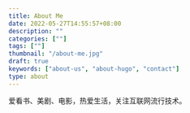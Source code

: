 ```yaml
---
title: About Me
date: 2022-05-27T14:55:57+08:00
description: ""
categories: [""]
tags: [""]
thumbnail: "/about-me.jpg"
draft: true
keywords: ["about-us", "about-hugo", "contact"]
type: about
---
```


爱看书、美剧、电影，热爱生活，关注互联网流行技术。
